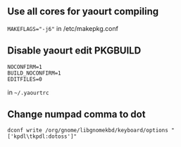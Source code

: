 ## Use all cores for yaourt compiling
`MAKEFLAGS="-j6"` in /etc/makepkg.conf

## Disable yaourt edit PKGBUILD
```
NOCONFIRM=1
BUILD_NOCONFIRM=1
EDITFILES=0
```
in `~/.yaourtrc`

## Change numpad comma to dot
`dconf write /org/gnome/libgnomekbd/keyboard/options "['kpdl\tkpdl:dotoss']"`
